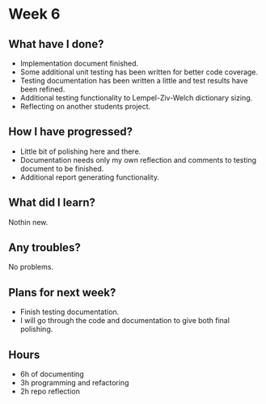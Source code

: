 # Week 6

## What have I done?
* Implementation document finished.
* Some additional unit testing has been written for better code coverage.
* Testing documentation has been written a little and test results have been refined.
* Additional testing functionality to Lempel-Ziv-Welch dictionary sizing.
* Reflecting on another students project.

## How I have progressed?
* Little bit of polishing here and there.
* Documentation needs only my own reflection and comments to testing document to be finished.
* Additional report generating functionality.

## What did I learn?
Nothin new.

## Any troubles?
No problems.

## Plans for next week?
* Finish testing documentation.
* I will go through the code and documentation to give both final polishing.

## Hours
* 6h of documenting
* 3h programming and refactoring
* 2h repo reflection
